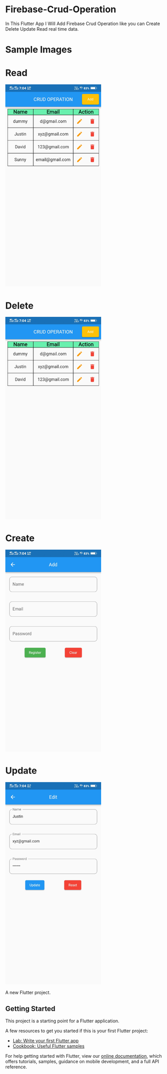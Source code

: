 # Firebase-Crud-Operation


In This Flutter App I Will Add Firebase Crud Operation like you can Create Delete Update Read real time data.

# Sample Images

# Read

<img width="300" src="https://github.com/Justin-roy/Firebase-Crud-Operation/blob/master/crud%20screenshots/Read.jpg"> 

# Delete 

<img width="300"  src="https://github.com/Justin-roy/Firebase-Crud-Operation/blob/master/crud%20screenshots/Delete.jpg"> 

# Create 

<img width="300"  src="https://github.com/Justin-roy/Firebase-Crud-Operation/blob/master/crud%20screenshots/Create.jpg"> 

# Update 

<img width="300" src="https://github.com/Justin-roy/Firebase-Crud-Operation/blob/master/crud%20screenshots/Update.jpg"> 
















A new Flutter project.

## Getting Started

This project is a starting point for a Flutter application.

A few resources to get you started if this is your first Flutter project:

- [Lab: Write your first Flutter app](https://flutter.dev/docs/get-started/codelab)
- [Cookbook: Useful Flutter samples](https://flutter.dev/docs/cookbook)

For help getting started with Flutter, view our
[online documentation](https://flutter.dev/docs), which offers tutorials,
samples, guidance on mobile development, and a full API reference.
